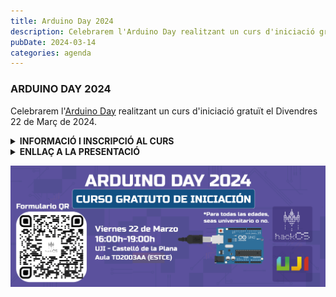 ```yaml
---
title: Arduino Day 2024
description: Celebrarem l'Arduino Day realitzant un curs d'iniciació gratuït el Divendres 22 de Març de 2024.
pubDate: 2024-03-14
categories: agenda
---
```


### ARDUINO DAY 2024

Celebrarem l'[Arduino Day](https://days.arduino.cc/about) realitzant un curs d'iniciació gratuït el Divendres 22 de Març de 2024. 

<details>
  <summary><strong>INFORMACIÓ I INSCRIPCIÓ AL CURS</strong></summary>

  Data: **divendres 22/03**

  Lloc: [UJI](https://www.google.es/maps/place/Universitat+Jaume+I/@39.9902105,-0.0511631,14z/data=!4m6!3m5!1s0xd5ffe0fca9b5147:0x1368bf53b3a7fb3f!8m2!3d39.9943481!4d-0.0702147!16zL20vMDg0dGNk?coh=164777&entry=tt&shorturl=1)

  En el curs s'ensenyarà l'estructura bàsica de l'Arduino, l'ús dels seus pins GPIO i dels pins analògics. Així mateix, es realitzaran projectes de forma pràctica per experimentar com funciona l'Arduino.

Es farà a l'**Aula TD2003AA** de **16-19h**. 

**IMPORTANT: És necessari portar ordinador portàtil amb l'Arduino IDE instal·lat.**

  
  Enllaç per inscriure's: https://forms.gle/pxSX2cZt5j5hMYkG8
</details>

<details>
  <summary><strong>ENLLAÇ A LA PRESENTACIÓ</strong></summary>
  
  <p> <a href="https://docs.google.com/presentation/d/1fMmFWUism4sZHJ8vI0T2zIbY2hmfPhJat6D9yrf0pDY/edit?usp=sharing"> https://docs.google.com/presentation/d/1fMmFWUism4sZHJ8vI0T2zIbY2hmfPhJat6D9yrf0pDY/edit?usp=sharing </a></p>
  
</details>

 ![](images/Banner-Arduino-Day-1024x395.png)